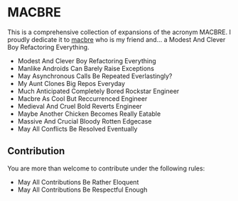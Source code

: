 # MACBRE

This is a comprehensive collection of expansions of the acronym MACBRE. I proudly dedicate it to [macbre](https://github.com/macbre) who is my friend and... a Modest And Clever Boy Refactoring Everything.

* Modest And Clever Boy Refactoring Everything
* Manlike Androids Can Barely Raise Exceptions
* May Asynchronous Calls Be Repeated Everlastingly?
* My Aunt Clones Big Repos Everyday
* Much Anticipated Completely Bored Rockstar Engineer
* Macbre As Cool But Reccurrenced Engineer
* Medieval And Cruel Bold Reverts Engineer
* Maybe Another Chicken Becomes Really Eatable
* Massive And Crucial Bloody Rotten Edgecase
* May All Conflicts Be Resolved Eventually

## Contribution

You are more than welcome to contribute under the following rules:

* May All Contributions Be Rather Eloquent
* May All Contributions Be Respectful Enough
